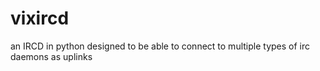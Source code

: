 vixircd
=======

an IRCD in python designed to be able to connect to multiple types of irc daemons as uplinks
